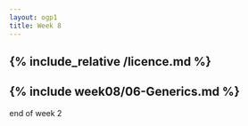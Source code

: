 ```yaml
---
layout: ogp1
title: Week 8
---
```

{% include_relative /licence.md %}
---
{% include week08/06-Generics.md %}
---
end of week 2